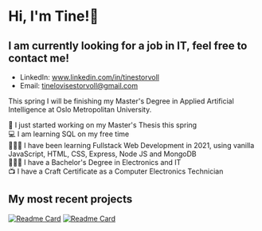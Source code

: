 # Hi, I'm Tine!👋
## I am currently looking for a job in IT, feel free to contact me!
* LinkedIn: www.linkedin.com/in/tinestorvoll
* Email: tinelovisestorvoll@gmail.com

This spring I will be finishing my Master's Degree in Applied Artificial Intelligence at Oslo Metropolitan University. 

  📄 I just started working on my Master's Thesis this spring  
  💻 I am learning SQL on my free time  
  👩🏻‍💻 I have been learning Fullstack Web Development in 2021, using vanilla JavaScript, HTML, CSS, Express, Node JS and MongoDB  
  👩🏻‍🎓 I have a Bachelor's Degree in Electronics and IT  
  📺 I have a Craft Certificate as a Computer Electronics Technician  

## My most recent projects
[![Readme Card](https://github-readme-stats.vercel.app/api/pin/?username=TLS97&repo=yelp-camp&theme=graywhite)](https://github.com/TLS97/yelp-camp)
[![Readme Card](https://github-readme-stats.vercel.app/api/pin/?username=TLS97&repo=face-mask-detection&theme=graywhite)](https://github.com/TLS97/face-mask-detection)



